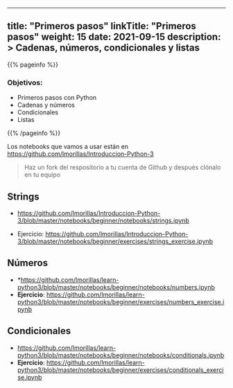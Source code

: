 
---
title: "Primeros pasos"
linkTitle: "Primeros pasos"
weight: 15
date: 2021-09-15
description: >
  Cadenas, números, condicionales y listas
---

{{% pageinfo %}}
### Objetivos:
* Primeros pasos con Python
* Cadenas y números
* Condicionales
* Listas

{{% /pageinfo %}}

Los notebooks que vamos a usar están en https://github.com/lmorillas/Introduccion-Python-3

> Haz un fork del respositorio a tu cuenta de Github y después clónalo en tu equipo

## Strings

* https://github.com/lmorillas/Introduccion-Python-3/blob/master/notebooks/beginner/notebooks/strings.ipynb

* Ejercicio: https://github.com/lmorillas/Introduccion-Python-3/blob/master/notebooks/beginner/exercises/strings_exercise.ipynb

## Números

* *https://github.com/lmorillas/learn-python3/blob/master/notebooks/beginner/notebooks/numbers.ipynb
* **Ejercicio**: https://github.com/lmorillas/learn-python3/blob/master/notebooks/beginner/exercises/numbers_exercise.ipynb

## Condicionales
* https://github.com/lmorillas/learn-python3/blob/master/notebooks/beginner/notebooks/conditionals.ipynb
* **Ejercicio**: https://github.com/lmorillas/learn-python3/blob/master/notebooks/beginner/exercises/conditionals_exercise.ipynb

